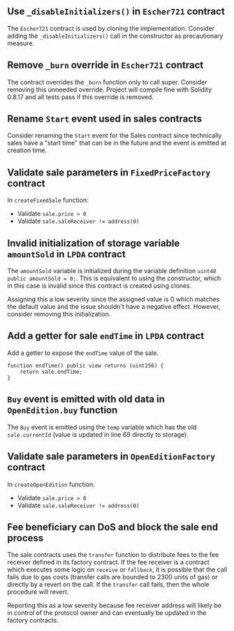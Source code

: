 ## Use `_disableInitializers()` in `Escher721` contract

The `Escher721` contract is used by cloning the implementation. Consider adding the `_disableInitializers()` call in the constructor as precautionary measure.

## Remove `_burn` override in `Escher721` contract

The contract overrides the `_burn` function only to call super. Consider removing this unneeded override. Project will compile fine with Solidity 0.8.17 and all tests pass if this override is removed.

## Rename `Start` event used in sales contracts

Consider renaming the `Start` event for the Sales contract since technically sales have a "start time" that can be in the future and the event is emitted at creation time.

## Validate sale parameters in `FixedPriceFactory` contract

In `createFixedSale` function:

- Validate `sale.price > 0`
- Validate `sale.saleReceiver != address(0)`

## Invalid initialization of storage variable `amountSold` in `LPDA` contract

The `amountSold` variable is initialized during the variable definition `uint48 public amountSold = 0;`. This is equivalent to using the constructor, which in this case is invalid since this contract is created using clones.

Assigning this a low severity since the assigned value is 0 which matches the default value and the issue shouldn't have a negative effect. However, consider removing this initialization.

## Add a getter for sale `endTime` in `LPDA` contract

Add a getter to expose the `endTime` value of the sale.

```solidity
function endTime() public view returns (uint256) {
    return sale.endTime;
}
```

## `Buy` event is emitted with old data in `OpenEdition.buy` function

The `Buy` event is emitted using the `temp` variable which has the old `sale.currentId` (value is updated in line 69 directly to storage).

## Validate sale parameters in `OpenEditionFactory` contract

In `createOpenEdition` function:

- Validate `sale.price > 0`
- Validate `sale.saleReceiver != address(0)`

## Fee beneficiary can DoS and block the sale end process

The sale contracts uses the `transfer` function to distribute fees to the fee receiver defined in its factory contract. If the fee receiver is a contract which executes some logic on `receive` or `fallback`, it is possible that the call fails due to gas costs (transfer calls are bounded to 2300 units of gas) or directly by a revert on the call. If the `transfer` call fails, then the whole procedure will revert.

Reporting this as a low severity because fee receiver address will likely be in control of the protocol owner and can eventually be updated in the factory contracts.
